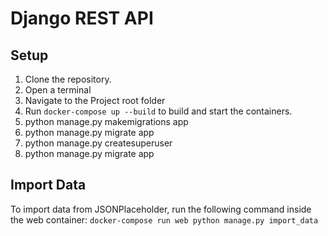 # Django REST API

## Setup

1. Clone the repository.
1. Open a terminal
1. Navigate to the Project root folder
1. Run `docker-compose up --build` to build and start the containers.
1. python manage.py makemigrations app
1. python manage.py migrate app
1. python manage.py createsuperuser
1. python manage.py migrate app


## Import Data

To import data from JSONPlaceholder, run the following command inside the web container:
`docker-compose run web python manage.py import_data`

